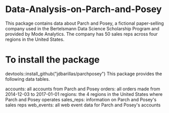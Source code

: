 # Data-Analysis-on-Parch-and-Posey
This package contains data about Parch and Posey, a fictional paper-selling company used in the Bertelsmann Data Science Scholarship Program and provided by Mode Analytics. The company has 50 sales reps across four regions in the United States.

# To install the package
devtools::install_github("jdbarillas/parchposey")
This package provides the following data tables.

accounts: all accounts from Parch and Posey
orders: all orders made from 2014-12-03 to 2017-01-01
regions: the 4 regions in the United States where Parch and Posey operates
sales_reps: information on Parch and Posey's sales reps
web_events: all web event data for Parch and Posey's accounts
